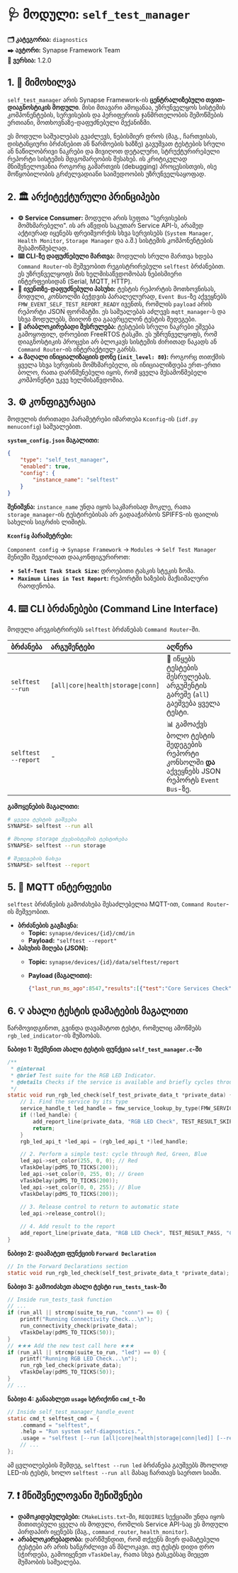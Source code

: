 # 🩺 მოდული: `self_test_manager`

**🗂️ კატეგორია:** `diagnostics`  
**✒️ ავტორი:** Synapse Framework Team  
**🔖 ვერსია:** 1.2.0

## 1. 📜 მიმოხილვა

`self_test_manager` არის Synapse Framework-ის **ცენტრალიზებული თვით-დიაგნოსტიკის მოდული**. მისი მთავარი ამოცანაა, უზრუნველყოს სისტემის კომპონენტების, სერვისების და პერიფერიის ჯანმრთელობის შემოწმების ერთიანი, მოთხოვნაზე-დაფუძნებული მექანიზმი.

ეს მოდული საშუალებას გვაძლევს, ნებისმიერ დროს (მაგ., ჩართვისას, დისტანციური ბრძანებით ან წარმოების ხაზზე) გავუშვათ ტესტების სრული ან ნაწილობრივი ნაკრები და მივიღოთ დეტალური, სტრუქტურირებული რეპორტი სისტემის მდგომარეობის შესახებ. ის კრიტიკულად მნიშვნელოვანია როგორც გამართვის (debugging) პროცესისთვის, ისე მოწყობილობის გრძელვადიანი საიმედოობის უზრუნველსაყოფად.

## 2. 🏛️ არქიტექტურული პრინციპები

- **⚙️ Service Consumer:** მოდული არის სუფთა "სერვისების მომხმარებელი". ის არ აწვდის საკუთარ Service API-ს, არამედ აქტიურად იყენებს ფრეიმვორქის სხვა სერვისებს (`System Manager`, `Health Monitor`, `Storage Manager` და ა.შ.) სისტემის კომპონენტების შესამოწმებლად.
- **⌨️ CLI-ზე დაფუძნებული მართვა:** მოდულის სრული მართვა ხდება `Command Router`-ის მეშვეობით რეგისტრირებული `selftest` ბრძანებით. ეს უზრუნველყოფს მის ხელმისაწვდომობას ნებისმიერი ინტერფეისიდან (Serial, MQTT, HTTP).
- **📨 ივენთზე-დაფუძნებული პასუხი:** ტესტის რეპორტის მოთხოვნისას, მოდული, კონსოლში ბეჭდვის პარალელურად, `Event Bus`-ზე აქვეყნებს `FMW_EVENT_SELF_TEST_REPORT_READY` ივენთს, რომლის `payload` არის რეპორტი JSON ფორმატში. ეს საშუალებას აძლევს `mqtt_manager`-ს და სხვა მოდულებს, მიიღონ და გაავრცელონ ტესტის შედეგები.
- **🚀 არაბლოკირებადი შესრულება:** ტესტების სრული ნაკრები ეშვება გამოყოფილ, დროებით FreeRTOS ტასკში. ეს უზრუნველყოფს, რომ დიაგნოსტიკის პროცესი არ ბლოკავს სისტემის ძირითად ნაკადს ან `Command Router`-ის ინტერაქტიულ გარსს.
- **🔝 მაღალი ინიციალიზაციის დონე (`init_level: 80`):** როგორც თითქმის ყველა სხვა სერვისის მომხმარებელი, ის ინიციალიზდება ერთ-ერთი ბოლო, რათა დარწმუნებული იყოს, რომ ყველა შესამოწმებელი კომპონენტი უკვე ხელმისაწვდომია.

## 3. ⚙️ კონფიგურაცია

მოდულის ძირითადი პარამეტრები იმართება `Kconfig`-ის (`idf.py menuconfig`) საშუალებით.

**`system_config.json` მაგალითი:**

```json
{
    "type": "self_test_manager",
    "enabled": true,
    "config": {
        "instance_name": "selftest"
    }
}
```

**შენიშვნა:** `instance_name` უნდა იყოს საკმარისად მოკლე, რათა `storage_manager`-ის ტესტირებისას არ გადააჭარბოს SPIFFS-ის ფაილის სახელის სიგრძის ლიმიტს.

**`Kconfig` პარამეტრები:**

`Component config` -> `Synapse Framework` -> `Modules` -> `Self Test Manager` მენიუში შეგიძლიათ დააკონფიგურიროთ:

- **`Self-Test Task Stack Size`:** დროებითი ტასკის სტეკის ზომა.
- **`Maximum Lines in Test Report`:** რეპორტში ხაზების მაქსიმალური რაოდენობა.

## 4. ⌨️ CLI ბრძანებები (Command Line Interface)

მოდული არეგისტრირებს `selftest` ბრძანებას `Command Router`-ში.

| ბრძანება | არგუმენტები | აღწერა |
| :--- | :--- | :--- |
| `selftest --run` | `[all\|core\|health\|storage\|conn]` | 🚀 იწყებს ტესტების შესრულებას. არგუმენტის გარეშე (`all`) გაეშვება ყველა ტესტი. |
| `selftest --report` | - | 📊 გამოაქვს ბოლო ტესტის შედეგების რეპორტი კონსოლში **და** აქვეყნებს JSON რეპორტს `Event Bus`-ზე. |

**გამოყენების მაგალითი:**

```bash
# ყველა ტესტის გაშვება
SYNAPSE> selftest --run all

# მხოლოდ storage ქვესისტემის ტესტირება
SYNAPSE> selftest --run storage

# შედეგების ნახვა
SYNAPSE> selftest --report
```

## 5. 📡 MQTT ინტერფეისი

`selftest` ბრძანების გამოძახება შესაძლებელია MQTT-ით, `Command Router`-ის მეშვეობით.

- **ბრძანების გაგზავნა:**
  - **Topic:** `synapse/devices/{id}/cmd/in`
  - **Payload:** `"selftest --report"`
- **პასუხის მიღება (JSON):**
  - **Topic:** `synapse/devices/{id}/data/selftest/report`
  - **Payload (მაგალითი):**

    ```json
    {"last_run_ms_ago":8547,"results":[{"test":"Core Services Check","status":"PASS","details":""},{"test":"Free Heap","status":"PASS","details":"71032 bytes"},{"test":"Storage Check","status":"PASS","details":"Write/Read/Erase OK"},{"test":"main_wifi_manager","status":"PASS","details":"Running"},{"test":"main_mqtt_broker","status":"PASS","details":"Running"}]}
    ```

## 6. 💡 ახალი ტესტის დამატების მაგალითი

წარმოვიდგინოთ, გვინდა დავამატოთ ტესტი, რომელიც ამოწმებს `rgb_led_indicator`-ის მუშაობას.

**ნაბიჯი 1: შექმენით ახალი ტესტის ფუნქცია `self_test_manager.c`-ში**

```c
/**
 * @internal
 * @brief Test suite for the RGB LED Indicator.
 * @details Checks if the service is available and briefly cycles through colors.
 */
static void run_rgb_led_check(self_test_private_data_t *private_data) {
    // 1. Find the service by its type
    service_handle_t led_handle = fmw_service_lookup_by_type(FMW_SERVICE_TYPE_RGB_LED_API);
    if (!led_handle) {
        add_report_line(private_data, "RGB LED Check", TEST_RESULT_SKIPPED, "RGB LED service not found");
        return;
    }
    rgb_led_api_t *led_api = (rgb_led_api_t *)led_handle;

    // 2. Perform a simple test: cycle through Red, Green, Blue
    led_api->set_color(255, 0, 0); // Red
    vTaskDelay(pdMS_TO_TICKS(200));
    led_api->set_color(0, 255, 0); // Green
    vTaskDelay(pdMS_TO_TICKS(200));
    led_api->set_color(0, 0, 255); // Blue
    vTaskDelay(pdMS_TO_TICKS(200));
    
    // 3. Release control to return to automatic state
    led_api->release_control();

    // 4. Add result to the report
    add_report_line(private_data, "RGB LED Check", TEST_RESULT_PASS, "Color cycle OK");
}
```

**ნაბიჯი 2: დაამატეთ ფუნქციის `Forward Declaration`**

```c
// In the Forward Declarations section
static void run_rgb_led_check(self_test_private_data_t *private_data);
```

**ნაბიჯი 3: გამოიძახეთ ახალი ტესტი `run_tests_task`-ში**

```c
// Inside run_tests_task function
// ...
if (run_all || strcmp(suite_to_run, "conn") == 0) {
    printf("Running Connectivity Check...\n");
    run_connectivity_check(private_data);
    vTaskDelay(pdMS_TO_TICKS(50));
}
// ★★★ Add the new test call here ★★★
if (run_all || strcmp(suite_to_run, "led") == 0) {
    printf("Running RGB LED Check...\n");
    run_rgb_led_check(private_data);
    vTaskDelay(pdMS_TO_TICKS(50));
}
// ...
```

**ნაბიჯი 4: განაახლეთ `usage` სტრიქონი `cmd_t`-ში**

```c
// Inside self_test_manager_handle_event
static cmd_t selftest_cmd = {
    .command = "selftest",
    .help = "Run system self-diagnostics.",
    .usage = "selftest [--run [all|core|health|storage|conn|led]] [--report]", // <-- Add 'led'
    // ...
};
```

ამ ცვლილებების შემდეგ, `selftest --run led` ბრძანება გაუშვებს მხოლოდ LED-ის ტესტს, ხოლო `selftest --run all` მასაც ჩართავს საერთო სიაში.

## 7. ❗ მნიშვნელოვანი შენიშვნები

- **დამოკიდებულებები:** `CMakeLists.txt`-ში, `REQUIRES` სექციაში უნდა იყოს მითითებული ყველა ის მოდული, რომლის Service API-საც ეს მოდული პირდაპირ იყენებს (მაგ., `command_router`, `health_monitor`).
- **არაბლოკირებადობა:** დარწმუნდით, რომ თქვენს მიერ დამატებული ტესტები არ არის ხანგრძლივი ან მბლოკავი. თუ ტესტს დიდი დრო სჭირდება, გამოიყენეთ `vTaskDelay`, რათა სხვა ტასკებსაც მიეცეთ მუშაობის საშუალება.
